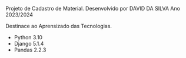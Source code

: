 Projeto de Cadastro de Material.
Desenvolvido por DAVID DA SILVA Ano 2023/2024

Destinace ao Aprensizado das Tecnologias.
 - Python 3.10
 - Django 5.1.4
 - Pandas 2.2.3
    
